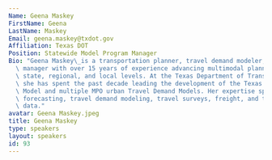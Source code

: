 ```yaml
---
Name: Geena Maskey
FirstName: Geena
LastName: Maskey
Email: geena.maskey@txdot.gov
Affiliation: Texas DOT
Position: Statewide Model Program Manager
Bio: "Geena Maskey\_is a transportation planner, travel demand modeler, and program\
  \ manager with over 15 years of experience advancing multimodal planning across\
  \ state, regional, and local levels. At the Texas Department of Transportation,\
  \ she has spent the past decade leading the development of the Texas Statewide Analysis\
  \ Model and multiple MPO urban Travel Demand Models. Her expertise spans demographic\
  \ forecasting, travel demand modeling, travel surveys, freight, and travel behavior\
  \ data."
avatar: Geena Maskey.jpeg
title: Geena Maskey
type: speakers
layout: speakers
id: 93
---
```

